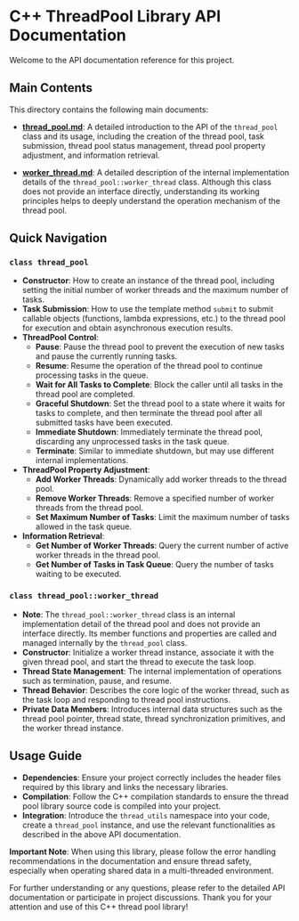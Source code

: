# C++ ThreadPool Library API Documentation

Welcome to the API documentation reference for this project.

## Main Contents

This directory contains the following main documents:

- **[thread_pool.md](thread_pool.md)**: A detailed introduction to the API of the `thread_pool` class and its usage, including the creation of the thread pool, task submission, thread pool status management, thread pool property adjustment, and information retrieval.

- **[worker_thread.md](worker_thread.md)**: A detailed description of the internal implementation details of the `thread_pool::worker_thread` class. Although this class does not provide an interface directly, understanding its working principles helps to deeply understand the operation mechanism of the thread pool.

## Quick Navigation

### `class thread_pool`

- **Constructor**: How to create an instance of the thread pool, including setting the initial number of worker threads and the maximum number of tasks.
- **Task Submission**: How to use the template method `submit` to submit callable objects (functions, lambda expressions, etc.) to the thread pool for execution and obtain asynchronous execution results.
- **ThreadPool Control**:
  - **Pause**: Pause the thread pool to prevent the execution of new tasks and pause the currently running tasks.
  - **Resume**: Resume the operation of the thread pool to continue processing tasks in the queue.
  - **Wait for All Tasks to Complete**: Block the caller until all tasks in the thread pool are completed.
  - **Graceful Shutdown**: Set the thread pool to a state where it waits for tasks to complete, and then terminate the thread pool after all submitted tasks have been executed.
  - **Immediate Shutdown**: Immediately terminate the thread pool, discarding any unprocessed tasks in the task queue.
  - **Terminate**: Similar to immediate shutdown, but may use different internal implementations.
- **ThreadPool Property Adjustment**:
  - **Add Worker Threads**: Dynamically add worker threads to the thread pool.
  - **Remove Worker Threads**: Remove a specified number of worker threads from the thread pool.
  - **Set Maximum Number of Tasks**: Limit the maximum number of tasks allowed in the task queue.
- **Information Retrieval**:
  - **Get Number of Worker Threads**: Query the current number of active worker threads in the thread pool.
  - **Get Number of Tasks in Task Queue**: Query the number of tasks waiting to be executed.

### `class thread_pool::worker_thread`

- **Note**: The `thread_pool::worker_thread` class is an internal implementation detail of the thread pool and does not provide an interface directly. Its member functions and properties are called and managed internally by the `thread_pool` class.
- **Constructor**: Initialize a worker thread instance, associate it with the given thread pool, and start the thread to execute the task loop.
- **Thread State Management**: The internal implementation of operations such as termination, pause, and resume.
- **Thread Behavior**: Describes the core logic of the worker thread, such as the task loop and responding to thread pool instructions.
- **Private Data Members**: Introduces internal data structures such as the thread pool pointer, thread state, thread synchronization primitives, and the worker thread instance.

## Usage Guide

- **Dependencies**: Ensure your project correctly includes the header files required by this library and links the necessary libraries.
- **Compilation**: Follow the C++ compilation standards to ensure the thread pool library source code is compiled into your project.
- **Integration**: Introduce the `thread_utils` namespace into your code, create a `thread_pool` instance, and use the relevant functionalities as described in the above API documentation.

**Important Note**: When using this library, please follow the error handling recommendations in the documentation and ensure thread safety, especially when operating shared data in a multi-threaded environment.

For further understanding or any questions, please refer to the detailed API documentation or participate in project discussions. Thank you for your attention and use of this C++ thread pool library!
